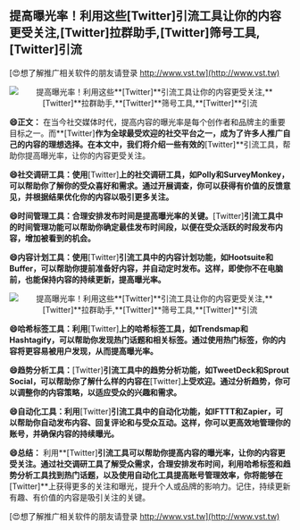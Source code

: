 ## **提高曝光率！利用这些**[Twitter]**引流工具让你的内容更受关注,**[Twitter]**拉群助手,**[Twitter]**筛号工具,**[Twitter]**引流**

[😍想了解推广相关软件的朋友请登录 http://www.vst.tw](http://www.vst.tw)

 <center><img src="https://vst.tw/MP4/tuiguang/png/5.png" alt="提高曝光率！利用这些**[Twitter]**引流工具让你的内容更受关注,**[Twitter]**拉群助手,**[Twitter]**筛号工具,**[Twitter]**引流"></center>

**😄正文：**
在当今社交媒体时代，提高内容的曝光率是每个创作者和品牌主的重要目标之一。而**[Twitter]**作为全球最受欢迎的社交平台之一，成为了许多人推广自己的内容的理想选择。在本文中，我们将介绍一些有效的**[Twitter]**引流工具，帮助你提高曝光率，让你的内容更受关注。

**😄社交调研工具：使用**[Twitter]**上的社交调研工具，如Polly和SurveyMonkey，可以帮助你了解你的受众喜好和需求。通过开展调查，你可以获得有价值的反馈意见，并根据结果优化你的内容以吸引更多关注。**

**😄时间管理工具：合理安排发布时间是提高曝光率的关键。**[Twitter]**引流工具中的时间管理功能可以帮助你确定最佳发布时间段，以便在受众活跃的时段发布内容，增加被看到的机会。**

**😄内容计划工具：使用**[Twitter]**引流工具中的内容计划功能，如Hootsuite和Buffer，可以帮助你提前准备好内容，并自动定时发布。这样，即使你不在电脑前，也能保持内容的持续更新，提高曝光率。**

 <center><img src="https://vst.tw/MP4/tuiguang/png/8.png" alt="提高曝光率！利用这些**[Twitter]**引流工具让你的内容更受关注,**[Twitter]**拉群助手,**[Twitter]**筛号工具,**[Twitter]**引流"></center>

**😄哈希标签工具：利用**[Twitter]**上的哈希标签工具，如Trendsmap和Hashtagify，可以帮助你发现热门话题和相关标签。通过使用热门标签，你的内容将更容易被用户发现，从而提高曝光率。**

**😄趋势分析工具：**[Twitter]**引流工具中的趋势分析功能，如TweetDeck和Sprout Social，可以帮助你了解什么样的内容在**[Twitter]**上受欢迎。通过分析趋势，你可以调整你的内容策略，以适应受众的兴趣和需求。**

**😄自动化工具：利用**[Twitter]**引流工具中的自动化功能，如IFTTT和Zapier，可以帮助你自动发布内容、回复评论和与受众互动。这样，你可以更高效地管理你的账号，并确保内容的持续曝光。**

**😄总结：**
利用**[Twitter]**引流工具可以帮助你提高内容的曝光率，让你的内容更受关注。通过社交调研工具了解受众需求，合理安排发布时间，利用哈希标签和趋势分析工具找到热门话题，以及使用自动化工具提高账号管理效率，你将能够在**[Twitter]**上获得更多的关注和曝光，提升个人或品牌的影响力。记住，持续更新有趣、有价值的内容是吸引关注的关键。

[😍想了解推广相关软件的朋友请登录 http://www.vst.tw](http://www.vst.tw)



